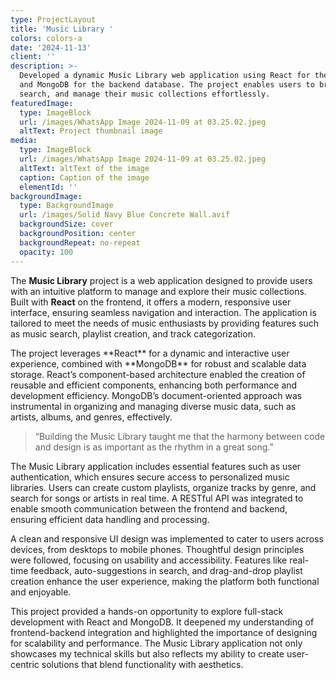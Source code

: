 ```yaml
---
type: ProjectLayout
title: 'Music Library '
colors: colors-a
date: '2024-11-13'
client: ''
description: >-
  Developed a dynamic Music Library web application using React for the frontend
  and MongoDB for the backend database. The project enables users to browse,
  search, and manage their music collections effortlessly. 
featuredImage:
  type: ImageBlock
  url: /images/WhatsApp Image 2024-11-09 at 03.25.02.jpeg
  altText: Project thumbnail image
media:
  type: ImageBlock
  url: /images/WhatsApp Image 2024-11-09 at 03.25.02.jpeg
  altText: altText of the image
  caption: Caption of the image
  elementId: ''
backgroundImage:
  type: BackgroundImage
  url: /images/Solid Navy Blue Concrete Wall.avif
  backgroundSize: cover
  backgroundPosition: center
  backgroundRepeat: no-repeat
  opacity: 100
---
```

The **Music Library** project is a web application designed to provide users with an intuitive platform to manage and explore their music collections. Built with **React** on the frontend, it offers a modern, responsive user interface, ensuring seamless navigation and interaction. The application is tailored to meet the needs of music enthusiasts by providing features such as music search, playlist creation, and track categorization.

<div style="text-align: left">The project leverages **React** for a dynamic and interactive user experience, combined with **MongoDB** for robust and scalable data storage. React’s component-based architecture enabled the creation of reusable and efficient components, enhancing both performance and development efficiency. MongoDB’s document-oriented approach was instrumental in organizing and managing diverse music data, such as artists, albums, and genres, effectively.</div>

> “Building the Music Library taught me that the harmony between code and design is as important as the rhythm in a great song.”

The Music Library application includes essential features such as user authentication, which ensures secure access to personalized music libraries. Users can create custom playlists, organize tracks by genre, and search for songs or artists in real time. A RESTful API was integrated to enable smooth communication between the frontend and backend, ensuring efficient data handling and processing.

A clean and responsive UI design was implemented to cater to users across devices, from desktops to mobile phones. Thoughtful design principles were followed, focusing on usability and accessibility. Features like real-time feedback, auto-suggestions in search, and drag-and-drop playlist creation enhance the user experience, making the platform both functional and enjoyable.

This project provided a hands-on opportunity to explore full-stack development with React and MongoDB. It deepened my understanding of frontend-backend integration and highlighted the importance of designing for scalability and performance. The Music Library application not only showcases my technical skills but also reflects my ability to create user-centric solutions that blend functionality with aesthetics.
